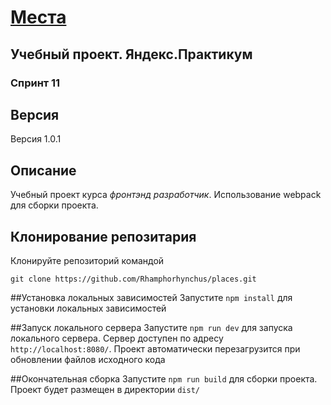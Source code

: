 # [Места](https://rhamphorhynchus.github.io/places/)
## Учебный проект. Яндекс.Практикум
### Спринт 11

## Версия
Версия 1.0.1

## Описание
Учебный проект курса *фронтэнд разработчик*. Использование webpack для сборки проекта.

## Клонирование репозитария
Клонируйте репозиторий командой

`git clone https://github.com/Rhamphorhynchus/places.git`

##Установка локальных зависимостей
Запустите `npm install` для установки локальных зависимостей

##Запуск локального сервера
Запустите `npm run dev` для запуска локального сервера. Сервер доступен по адресу `http://localhost:8080/`. Проект автоматически перезагрузится при обновлении файлов исходного кода

##Окончательная сборка
Запустите `npm run build` для сборки проекта. Проект будет размещен в директории `dist/`